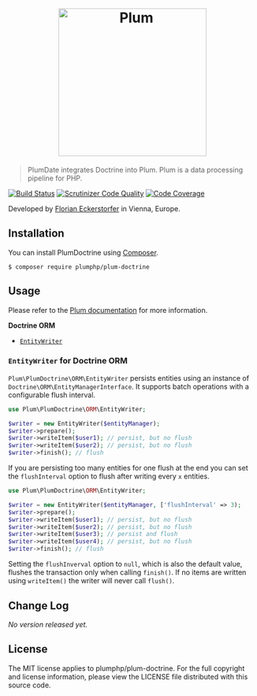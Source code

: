 <h1 align="center">
    <img src="http://cdn.florian.ec/plum-logo.svg" alt="Plum" width="300">
</h1>

> PlumDate integrates Doctrine into Plum. Plum is a data processing pipeline for PHP.

[![Build Status](https://travis-ci.org/plumphp/plum-doctrine.svg)](https://travis-ci.org/plumphp/plum-doctrine)
[![Scrutinizer Code Quality](https://scrutinizer-ci.com/g/plumphp/plum-doctrine/badges/quality-score.png?b=master)](https://scrutinizer-ci.com/g/plumphp/plum-doctrine/?branch=master)
[![Code Coverage](https://scrutinizer-ci.com/g/plumphp/plum-doctrine/badges/coverage.png?b=master)](https://scrutinizer-ci.com/g/plumphp/plum-doctrine/?branch=master)

Developed by [Florian Eckerstorfer](https://florian.ec) in Vienna, Europe.


Installation
------------

You can install PlumDoctrine using [Composer](http://getcomposer.org).

```shell
$ composer require plumphp/plum-doctrine
```


Usage
-----

Please refer to the [Plum documentation](https://github.com/plumphp/plum/blob/master/docs/index.md) for more
information.

**Doctrine ORM**

- [`EntityWriter`](#entitywriter-for-doctrine-rom)

### `EntityWriter` for Doctrine ORM

`Plum\PlumDoctrine\ORM\EntityWriter` persists entities using an instance of `Doctrine\ORM\EntityManagerInterface`. It
supports batch operations with a configurable flush interval.

```php
use Plum\PlumDoctrine\ORM\EntityWriter;

$writer = new EntityWriter($entityManager);
$writer->prepare();
$writer->writeItem($user1); // persist, but no flush
$writer->writeItem($user2); // persist, but no flush
$writer->finish(); // flush
```

If you are persisting too many entities for one flush at the end you can set the `flushInterval` option to flush after
writing every `x` entities.

```php
use Plum\PlumDoctrine\ORM\EntityWriter;

$writer = new EntityWriter($entityManager, ['flushInterval' => 3);
$writer->prepare();
$writer->writeItem($user1); // persist, but no flush
$writer->writeItem($user2); // persist, but no flush
$writer->writeItem($user3); // persist and flush
$writer->writeItem($user4); // persist, but no flush
$writer->finish(); // flush
```

Setting the `flushInverval` option to `null`, which is also the default value, flushes the transaction only when
calling `finish()`. If no items are written using `writeItem()` the writer will never call `flush()`.


Change Log
----------

*No version released yet.*


License
-------

The MIT license applies to plumphp/plum-doctrine. For the full copyright and license information,
please view the LICENSE file distributed with this source code.
